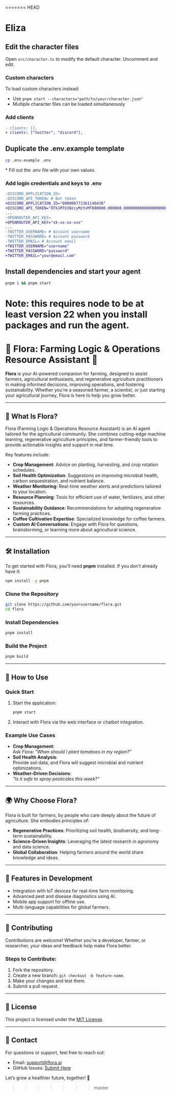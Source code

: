 <<<<<<< HEAD
# Eliza

## Edit the character files

Open `src/character.ts` to modify the default character. Uncomment and edit.

### Custom characters

To load custom characters instead:
- Use `pnpm start --characters="path/to/your/character.json"`
- Multiple character files can be loaded simultaneously

### Add clients

```diff
- clients: [],
+ clients: ["twitter", "discord"],
```

## Duplicate the .env.example template

```bash
cp .env.example .env
```

\* Fill out the .env file with your own values.

### Add login credentials and keys to .env

```diff
-DISCORD_APPLICATION_ID=
-DISCORD_API_TOKEN= # Bot token
+DISCORD_APPLICATION_ID="000000772361146438"
+DISCORD_API_TOKEN="OTk1MTU1NzcyMzYxMT000000.000000.00000000000000000000000000000000"
...
-OPENROUTER_API_KEY=
+OPENROUTER_API_KEY="sk-xx-xx-xxx"
...
-TWITTER_USERNAME= # Account username
-TWITTER_PASSWORD= # Account password
-TWITTER_EMAIL= # Account email
+TWITTER_USERNAME="username"
+TWITTER_PASSWORD="password"
+TWITTER_EMAIL="your@email.com"
```

## Install dependencies and start your agent

```bash
pnpm i && pnpm start
```
Note: this requires node to be at least version 22 when you install packages and run the agent.
=======
# 🌾 Flora: Farming Logic & Operations Resource Assistant 🌱  

**Flora** is your AI-powered companion for farming, designed to assist farmers, agricultural enthusiasts, and regenerative agriculture practitioners in making informed decisions, improving operations, and fostering sustainability. Whether you're a seasoned farmer, a scientist, or just starting your agricultural journey, Flora is here to help you grow better.  

---

## 🚜 What Is Flora?  
Flora (Farming Logic & Operations Resource Assistant) is an AI agent tailored for the agricultural community. She combines cutting-edge machine learning, regenerative agriculture principles, and farmer-friendly tools to provide actionable insights and support in real time.  

Key features include:  
- **Crop Management**: Advice on planting, harvesting, and crop rotation schedules.  
- **Soil Health Optimization**: Suggestions on improving microbial health, carbon sequestration, and nutrient balance.  
- **Weather Monitoring**: Real-time weather alerts and predictions tailored to your location.  
- **Resource Planning**: Tools for efficient use of water, fertilizers, and other resources.  
- **Sustainability Guidance**: Recommendations for adopting regenerative farming practices.  
- **Coffee Cultivation Expertise**: Specialized knowledge for coffee farmers.  
- **Custom AI Conversations**: Engage with Flora for questions, brainstorming, or learning more about agricultural science.  

---

## 🛠️ Installation  

To get started with Flora, you'll need **pnpm** installed. If you don’t already have it:  
```bash
npm install -g pnpm
```

### Clone the Repository  
```bash
git clone https://github.com/yourusername/flora.git
cd flora
```

### Install Dependencies  
```bash
pnpm install
```

### Build the Project  
```bash
pnpm build
```

---

## 🐝 How to Use  

### Quick Start  
1. Start the application:  
   ```bash
   pnpm start
   ```  
2. Interact with Flora via the web interface or chatbot integration.  

### Example Use Cases  
- **Crop Management**:  
  Ask Flora: _"When should I plant tomatoes in my region?"_  
- **Soil Health Analysis**:  
  Provide soil data, and Flora will suggest microbial and nutrient optimizations.  
- **Weather-Driven Decisions**:  
  _"Is it safe to spray pesticides this week?"_  

---

## 🌍 Why Choose Flora?  

Flora is built for farmers, by people who care deeply about the future of agriculture. She embodies principles of:  
- **Regenerative Practices**: Prioritizing soil health, biodiversity, and long-term sustainability.  
- **Science-Driven Insights**: Leveraging the latest research in agronomy and data science.  
- **Global Collaboration**: Helping farmers around the world share knowledge and ideas.  

---

## 🧪 Features in Development  
- Integration with IoT devices for real-time farm monitoring.  
- Advanced pest and disease diagnostics using AI.  
- Mobile app support for offline use.  
- Multi-language capabilities for global farmers.  

---

## 🤝 Contributing  

Contributions are welcome! Whether you're a developer, farmer, or researcher, your ideas and feedback help make Flora better.  

### Steps to Contribute:  
1. Fork the repository.  
2. Create a new branch: `git checkout -b feature-name`.  
3. Make your changes and test them.  
4. Submit a pull request.  

---

## 📜 License  

This project is licensed under the [MIT License](LICENSE).  

---

## 💬 Contact  

For questions or support, feel free to reach out:  
- Email: support@flora.ai  
- GitHub Issues: [Submit Here](https://github.com/yourusername/flora/issues)  

Let’s grow a healthier future, together! 🌱  
>>>>>>> master
